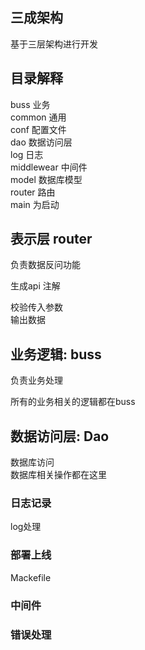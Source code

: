 ## 三成架构

基于三层架构进行开发

## 目录解释
buss 业务  
common 通用  
conf 配置文件  
dao 数据访问层  
log 日志  
middlewear 中间件  
model 数据库模型  
router 路由  
main 为启动  

## 表示层 router
负责数据反问功能  
  
生成api 注解  
  
校验传入参数  
输出数据  
## 业务逻辑: buss
负责业务处理  

所有的业务相关的逻辑都在buss  

## 数据访问层: Dao
数据库访问  
数据库相关操作都在这里  

### 日志记录

log处理  

### 部署上线

Mackefile  

### 中间件

### 错误处理



